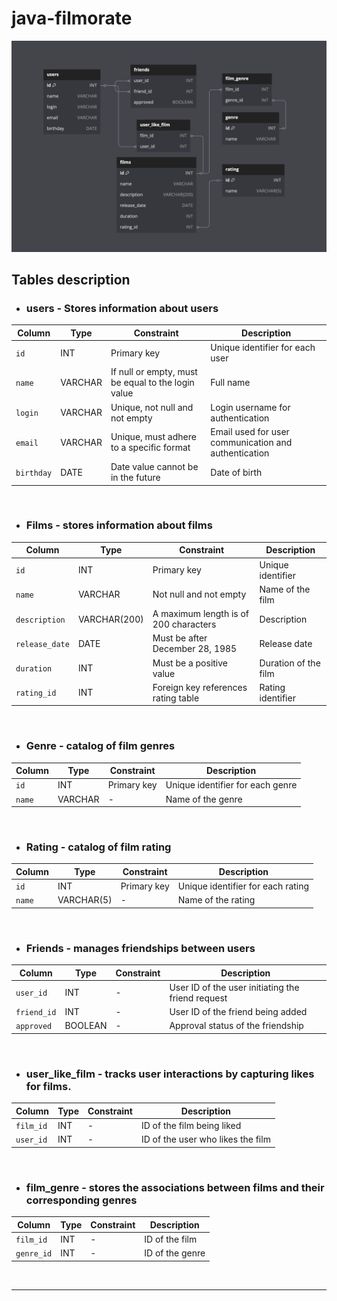 # java-filmorate

![db-schema](db-schema.png)

## Tables description

- ### users - Stores information about users

| Column     | Type    | Constraint                                         | Description                                          |
|------------|---------|----------------------------------------------------|------------------------------------------------------|
| `id`       | INT     | Primary key                                        | Unique identifier for each user                      |
| `name`     | VARCHAR | If null or empty, must be equal to the login value | Full name                                            |
| `login`    | VARCHAR | Unique, not null and not empty                     | Login username for authentication                    |
| `email`    | VARCHAR | Unique, must adhere to a specific format           | Email used for user communication and authentication |
| `birthday` | DATE    | Date value cannot be in the future                 | Date of birth                                        |

&nbsp;

- ### Films - stores information about films

| Column         | Type         | Constraint                            | Description          |
|----------------|--------------|---------------------------------------|----------------------|
| `id`           | INT          | Primary key                           | Unique identifier    |
| `name`         | VARCHAR      | Not null and not empty                | Name of the film     |
| `description`  | VARCHAR(200) | A maximum length is of 200 characters | Description          |
| `release_date` | DATE         | Must be after December 28, 1985       | Release date         |
| `duration`     | INT          | Must be a positive value              | Duration of the film |
| `rating_id`    | INT          | Foreign key references rating table   | Rating identifier    |

&nbsp;

- ### Genre - catalog of film genres

| Column | Type    | Constraint  | Description                      |
|--------|---------|-------------|----------------------------------|
| `id`   | INT     | Primary key | Unique identifier for each genre |
| `name` | VARCHAR | -           | Name of the genre                |

&nbsp;

- ### Rating - catalog of film rating

| Column | Type       | Constraint  | Description                       |
|--------|------------|-------------|-----------------------------------|
| `id`   | INT        | Primary key | Unique identifier for each rating |
| `name` | VARCHAR(5) | -           | Name of the rating                |

&nbsp;

- ### Friends - manages friendships between users

| Column      | Type    | Constraint | Description                                       |
|-------------|---------|------------|---------------------------------------------------|
| `user_id`   | INT     | -          | User ID of the user initiating the friend request |
| `friend_id` | INT     | -          | User ID of the friend being added                 |
| `approved`  | BOOLEAN | -          | Approval status of the friendship                 |

&nbsp;

- ### user_like_film - tracks user interactions by capturing likes for films.

| Column    | Type | Constraint | Description                       |
|-----------|------|------------|-----------------------------------|
| `film_id` | INT  | -          | ID of the film being liked        |
| `user_id` | INT  | -          | ID of the user who likes the film |

&nbsp;

- ### film_genre - stores the associations between films and their corresponding genres

| Column     | Type | Constraint | Description     |
|------------|------|------------|-----------------|
| `film_id`  | INT  | -          | ID of the film  |
| `genre_id` | INT  | -          | ID of the genre |

&nbsp;

---
